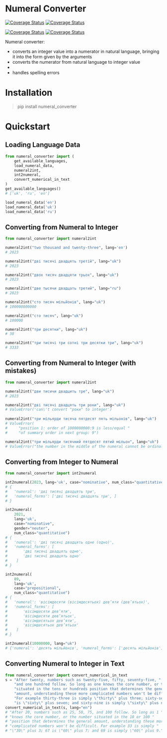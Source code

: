 # Numeral Converter

[![Coverage Status](https://img.shields.io/badge/%20Python%20Versions-%3E%3D3.9-informational)](https://pypi.org/project/numeral-converter/)
[![Coverage Status](https://coveralls.io/repos/github/SemioTricks/numeral-converter/badge.svg?branch=feature/upd_loader_and_project)](https://coveralls.io/github/SemioTricks/numeral-converter?branch=feature/upd_loader_and_project)

[![Coverage Status](https://img.shields.io/badge/Version-0.0.1-informational)](https://github.com/SemioTricks/numeral-converter)
[![Coverage Status](https://img.shields.io/badge/Docs-passed-green)](https://github.com/SemioTricks/numeral-converter/tree/main/docs)


Numeral converter:
- converts an integer value into a numerator in natural language, bringing it into the form given by the arguments
- converts the numerator from natural language to integer value
- 
- handles spelling errors


# Installation

> pip install numeral_converter

# Quickstart

## Loading Language Data

```python
from numeral_converter import (
    get_available_languages, 
    load_numeral_data,
    numeral2int,
    int2numeral,
    convert_numerical_in_text
)
get_available_languages()
# ['uk', 'ru', 'en']

load_numeral_data('en')
load_numeral_data('uk')
load_numeral_data('ru')
```

## Converting from Numeral to Integer

```python
from numeral_converter import numeral2int

numeral2int("two thousand and twenty-three", lang='en')
# 2023

numeral2int("дві тисячі двадцять третій", lang="uk")
# 2023

numeral2int("двох тисяч двадцяти трьох", lang="uk")
# 2023

numeral2int("двe тысячи двадцать третий", lang="ru")
# 2023

numeral2int("сто тисяч мільйонів", lang="uk")
# 100000000000

numeral2int("сто тисяч", lang="uk")
# 100000

numeral2int("три десятки", lang="uk")
# 30

numeral2int("три тисячі три сотні три десятки три", lang="uk")
# 3333
```

## Converting from Numeral to Integer (with mistakes)
```python
from numeral_converter import numeral2int

numeral2int("дви тисичи двадцить тре", lang="uk")
# 2023

numeral2int("дві тисячі двадцять три роки", lang="uk")
# ValueError('can\'t convert "роки" to integer')
        
numeral2int("три мільярди тисяча пятдесят пять мільонів", lang="uk")
# ValueError(
#     "position 1: order of 1000000000:9 is less/equal "
#     "of summary order in next group: 9")

numeral2int("три мільярди тисячний пятдесят пятий мільон", lang="uk")
# ValueError("the number in the middle of the numeral cannot be ordinal")
```

## Converting from Integer to Numeral
    
```python
from numeral_converter import int2numeral

int2numeral(2023, lang='uk', case="nominative", num_class="quantitative")
# {
#   'numeral': 'дві тисячі двадцять три', 
#   'numeral_forms': ['дві тисячі двадцять три', ]
# }

int2numeral(
    2021, 
    lang='uk',
    case="nominative",
    gender="neuter",
    num_class="quantitative")
# {
#   'numeral': 'дві тисячі двадцять одне (одно)', 
#   'numeral_forms': [
#       'дві тисячі двадцять одне',
#       'дві тисячі двадцять одно'
#    ]
# } 

int2numeral(
    89, 
    lang='uk',
    case="prepositional", 
    num_class="quantitative")
# {
#   'numeral': 'вісімдесяти (вісімдесятьох) дев’яти (дев’ятьох)', 
#   'numeral_forms': [
#       'вісімдесяти дев’яти',
#       'вісімдесяти дев’ятьох',
#       'вісімдесятьох дев’яти',
#       'вісімдесятьох дев’ятьох'
#    ]
# }    

int2numeral(10000000, lang="uk")
# {'numeral': 'десять мільйонів', 'numeral_forms': ['десять мільйонів']}
```

## Converting Numeral to Integer in Text
```python
from numeral_converter import convert_numerical_in_text
s = "After twenty, numbers such as twenty-five, fifty, seventy-five, " \
    "and one hundred follow. So long as one knows the core number, or the number " \
    "situated in the tens or hundreds position that determines the general " \
    "amount, understanding these more complicated numbers won't be difficult. " \
    "For example thirty-three is simply \"thirty\" plus three; sixty-seven " \
    "is \"sixty\" plus seven; and sixty-nine is simply \"sixty\" plus nine." \
convert_numerical_in_text(s, lang="en")
# "After 20, numbers such as 25, 50, 75, and 100 follow. So long as 1 "
# "knows the core number, or the number situated in the 10 or 100 "
# "position that determines the general amount, understanding these more "
# "complicated numbers won't be difficult. For example 33 is simply "
# "\"30\" plus 3; 67 is \"60\" plus 7; and 69 is simply \"60\" plus 9."
```